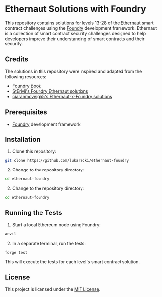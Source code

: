 # Ethernaut Solutions with Foundry

This repository contains solutions for levels 13-28 of the [Ethernaut](https://ethernaut.openzeppelin.com/) smart contract challenges using the [Foundry](https://github.com/gakonst/foundry) development framework. Ethernaut is a collection of smart contract security challenges designed to help developers improve their understanding of smart contracts and their security.

## Credits

The solutions in this repository were inspired and adapted from the following resources:

- [Foundry Book](https://gakonst.github.io/foundry/)
- [StErMi's Foundry Ethernaut solutions](https://github.com/StErMi/foundry-ethernaut/tree/main/test)
- [ciaranmcveigh5's Ethernaut-x-Foundry solutions](https://github.com/ciaranmcveigh5/ethernaut-x-foundry/tree/main/src)

## Prerequisites

- [Foundry](https://github.com/gakonst/foundry) development framework

## Installation

1. Clone this repository:

```bash
git clone https://github.com/lukaracki/ethernaut-foundry
```

2. Change to the repository directory:

```bash
cd ethernaut-foundry
```

2. Change to the repository directory:

```bash
cd ethernaut-foundry
```

## Running the Tests

1. Start a local Ethereum node using Foundry:

```bash
anvil
```

2. In a separate terminal, run the tests:

```bash
forge test
```

This will execute the tests for each level's smart contract solution.

## License

This project is licensed under the [MIT License](https://opensource.org/licenses/MIT).
